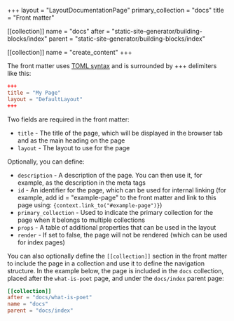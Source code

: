 +++
layout = "LayoutDocumentationPage"
primary_collection = "docs"
title = "Front matter"

[[collection]]
name = "docs"
after = "static-site-generator/building-blocks/index"
parent = "static-site-generator/building-blocks/index"

[[collection]]
name = "create_content"
+++

The front matter uses [TOML syntax](https://toml.io/) and is surrounded by +++ delimiters like this:

```toml
+++
title = "My Page"
layout = "DefaultLayout"
+++
```

Two fields are required in the front matter:

- `title` - The title of the page, which will be displayed in the browser tab and as the main heading on the page
- `layout` - The layout to use for the page

Optionally, you can define:

- `description` - A description of the page. You can then use it, for example, as the description in the meta tags
- `id` - An identifier for the page, which can be used for internal linking (for example, add id = "example-page" to the front matter and link to this page using: `{context.link_to("#example-page")}`)
- `primary_collection` - Used to indicate the primary collection for the page when it belongs to multiple collections
- `props` - A table of additional properties that can be used in the layout
- `render` - If set to false, the page will not be rendered (which can be used for index pages)

You can also optionally define the `[[collection]]` section in the front matter to include the page in a collection and use it to define the navigation structure. In the example below, the page is included in the `docs` collection, placed after the `what-is-poet` page, and under the `docs/index` parent page:

```toml
[[collection]]
after = "docs/what-is-poet"
name = "docs"
parent = "docs/index"
```

